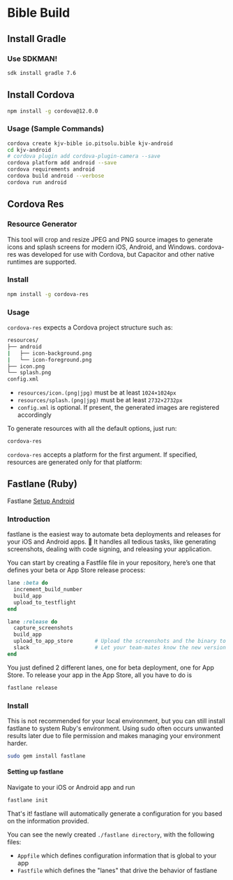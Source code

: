 Bible Build
===

## Install Gradle

### Use SDKMAN!

```sh
sdk install gradle 7.6
```

## Install Cordova

```sh
npm install -g cordova@12.0.0
```

### Usage (Sample Commands)

```sh
cordova create kjv-bible io.pitsolu.bible kjv-android
cd kjv-android
# cordova plugin add cordova-plugin-camera --save
cordova platform add android --save
cordova requirements android
cordova build android --verbose
cordova run android
```

## Cordova Res

### Resource Generator

This tool will crop and resize JPEG and PNG source images to generate icons and splash screens for modern iOS, Android, and Windows. cordova-res was developed for use with Cordova, but Capacitor and other native runtimes are supported.

### Install

```sh
npm install -g cordova-res
```
### Usage
`cordova-res` expects a Cordova project structure such as:

```sh
resources/
├── android
|   ├── icon-background.png
|   └── icon-foreground.png
├── icon.png
└── splash.png
config.xml
```

- `resources/icon.(png|jpg)` must be at least `1024×1024px`
- `resources/splash.(png|jpg)` must be at least `2732×2732px`
- `config.xml` is optional. If present, the generated images are registered accordingly

To generate resources with all the default options, just run:

```sh
cordova-res
```

`cordova-res` accepts a platform for the first argument. If specified, resources are generated only for that platform:

## Fastlane (Ruby)

Fastlane [Setup Android](https://docs.fastlane.tools/getting-started/android/setup/)

### Introduction

fastlane is the easiest way to automate beta deployments and releases for your iOS and Android apps. 🚀 It handles all tedious tasks, like generating screenshots, dealing with code signing, and releasing your application.

You can start by creating a Fastfile file in your repository, here’s one that defines your beta or App Store release process:

```rb
lane :beta do
  increment_build_number
  build_app
  upload_to_testflight
end

lane :release do
  capture_screenshots
  build_app
  upload_to_app_store       # Upload the screenshots and the binary to iTunes
  slack                     # Let your team-mates know the new version is live
end
```

You just defined 2 different lanes, one for beta deployment, one for App Store. To release your app in the App Store, all you have to do is

```sh
fastlane release
```

### Install

This is not recommended for your local environment, but you can still install fastlane to system Ruby's environment. Using sudo often occurs unwanted results later due to file permission and makes managing your environment harder.

```sh
sudo gem install fastlane
```

#### Setting up fastlane

Navigate to your iOS or Android app and run

```sh
fastlane init
```

That's it! fastlane will automatically generate a configuration for you based on the information provided.

You can see the newly created `./fastlane directory`, with the following files:

- `Appfile` which defines configuration information that is global to your app
- `Fastfile` which defines the "lanes" that drive the behavior of fastlane